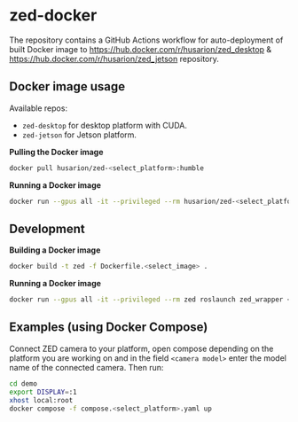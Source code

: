 # zed-docker

The repository contains a GitHub Actions workflow for auto-deployment of built Docker image to https://hub.docker.com/r/husarion/zed_desktop & https://hub.docker.com/r/husarion/zed_jetson repository.

## Docker image usage

Available repos: 
- `zed-desktop` for desktop platform with CUDA.
- `zed-jetson` for Jetson platform.

**Pulling the Docker image**

```bash
docker pull husarion/zed-<select_platform>:humble
```

**Running a Docker image**

```bash
docker run --gpus all -it --privileged --rm husarion/zed-<select_platform>:humble roslaunch zed_wrapper <camera_model>.launch
```

## Development

**Building a Docker image**

```bash
docker build -t zed -f Dockerfile.<select_image> .
```
**Running a Docker image**

```bash
docker run --gpus all -it --privileged --rm zed roslaunch zed_wrapper <camera_model>.launch
```

## Examples (using Docker Compose)

Connect ZED camera to your platform, open compose depending on the platform you are working on and in the field `<camera model>` enter the model name of the connected camera. Then run:

```bash
cd demo
export DISPLAY=:1
xhost local:root
docker compose -f compose.<select_platform>.yaml up
```

